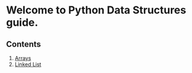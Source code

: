 # Welcome to Python Data Structures guide.

## Contents

1. [Arrays](arrays.md)
2. [Linked List](linked_list.md)